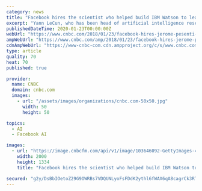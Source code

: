 ```yaml
---
category: news
title: "Facebook hires the scientist who helped build IBM Watson to lead A.I. expansion"
excerpt: "Yann LeCun, who has been head of artificial intelligence research at Facebook since joining in late 2013, is becoming the company's chief artificial intelligence scientist. Facebook has hired a ..."
publishedDateTime: 2020-01-23T00:00:00Z
webUrl: "https://www.cnbc.com/2018/01/23/facebook-hires-jerome-pesenti-as-new-vp-of-ai.html"
ampWebUrl: "https://www.cnbc.com/amp/2018/01/23/facebook-hires-jerome-pesenti-as-new-vp-of-ai.html"
cdnAmpWebUrl: "https://www-cnbc-com.cdn.ampproject.org/c/s/www.cnbc.com/amp/2018/01/23/facebook-hires-jerome-pesenti-as-new-vp-of-ai.html"
type: article
quality: 70
heat: 70
published: true

provider:
  name: CNBC
  domain: cnbc.com
  images:
    - url: "/assets/images/organizations/cnbc.com-50x50.jpg"
      width: 50
      height: 50

topics:
  - AI
  - Facebook AI

images:
  - url: "https://image.cnbcfm.com/api/v1/image/103646092-GettyImages-467504926r.jpg?v=1532564114"
    width: 2000
    height: 1334
    title: "Facebook hires the scientist who helped build IBM Watson to lead A.I. expansion"

secured: "g2y/DsBbIOetoZ29G9OWRBs7VDQUNLyoFsFDdK2ythl6fWAX6qA8cagrCk3RTDvTG7G/7N/4Snp23OjDWXladU7JDmYflPdphJd1kz6TUK63HfwHmYM3TrJc1Le/w/wtrwYTYpwJYZSTG4voEvcqMHYx5MdWg1Lpm709XxUtXYM9zTAqVBRXB0Osg/Z+2T7V3F/twgyrcaN94RNsTMTIDqh0nDlt0EsVdRtzO/oOKfq4Z3WWAl7YU2mB72YK4hXUjuUTaM/VZ6SipmOahwsGkiYSbqRQlrH9QeYC1TwNy2YHZtcYWp0kfs6cxynpz6n0;alwnsIJ1dDrxK9Fm+2Bs/w=="
---
```



